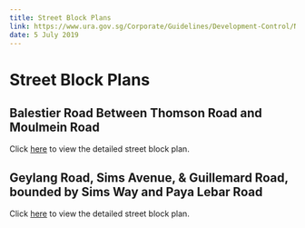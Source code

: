 ```yaml
---
title: Street Block Plans
link: https://www.ura.gov.sg/Corporate/Guidelines/Development-Control/Non-Residential/Transport/Street-Block-Plans
date: 5 July 2019
---
```


# Street Block Plans



## Balestier Road Between Thomson Road and Moulmein Road

Click [here](https://www.ura.gov.sg/-/media/Corporate/Guidelines/Development-control/Street-Block-Plans/Balestier-Road-Between-Thomson-Road-and-Moulmein-Road.pdf) to view the detailed street block plan.



## Geylang Road, Sims Avenue, & Guillemard Road, bounded by Sims Way and Paya Lebar Road

Click [here](https://www.ura.gov.sg/-/media/Corporate/Guidelines/Development-control/Street-Block-Plans/GUDG.pdf) to view the detailed street block plan.




